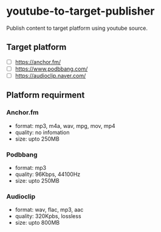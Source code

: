 # youtube-to-target-publisher

Publish content to target platform using youtube source.

## Target platform

- [ ] https://anchor.fm/    
- [ ] https://www.podbbang.com/    
- [ ] https://audioclip.naver.com/    

## Platform requirment

### Anchor.fm

* format: mp3, m4a, wav, mpg, mov, mp4
* quality: no infomation
* size: upto 250MB

### Podbbang

* format: mp3
* quality: 96Kbps, 44100Hz
* size: upto 250MB

### Audioclip

* format: wav, flac, mp3, aac
* quality: 320Kpbs, lossless
* size: upto 800MB
